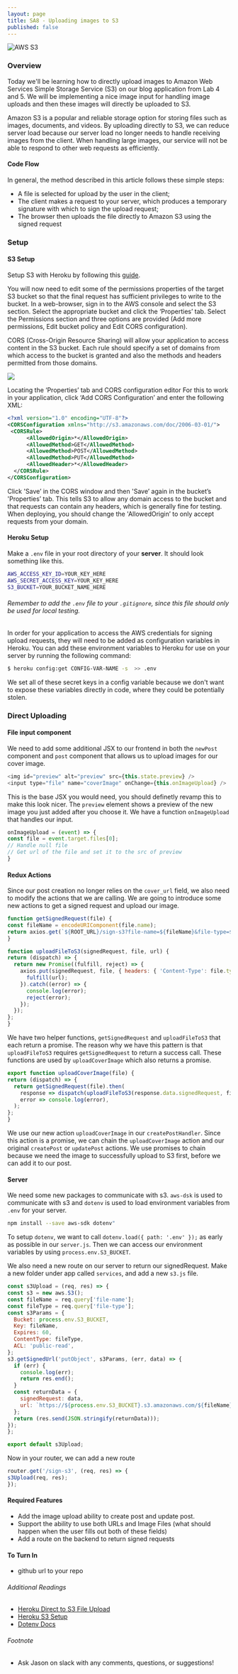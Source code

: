 ```yaml
---
layout: page
title: SA8 - Uploading images to S3
published: false
---
```


![AWS S3](http://i.imgur.com/FBAnSyZ.png)

### Overview

Today we'll be learning how to directly upload images to Amazon Web Services Simple Storage Service (S3) on our blog application from Lab 4 and 5. We will be implementing a nice image input for handling image uploads and then these images will directly be uploaded to S3.

Amazon S3 is a popular and reliable storage option for storing files such as images, documents, and videos. By uploading directly to S3, we can reduce server load because our server load no longer needs to handle receiving images from the client. When handling large images, our service will not be able to respond to other web requests as efficiently.


#### Code Flow

In general, the method described in this article follows these simple steps:

- A file is selected for upload by the user in the client;
- The client makes a request to your server, which produces a temporary signature with which to sign the upload request;
- The browser then uploads the file directly to Amazon S3 using the signed request



### Setup

#### S3 Setup

Setup S3 with Heroku by following this [guide](https://devcenter.heroku.com/articles/s3#s3-setup).

You will now need to edit some of the permissions properties of the target S3 bucket so that the final request has sufficient privileges to write to the bucket. In a web-browser, sign in to the AWS console and select the S3 section. Select the appropriate bucket and click the ‘Properties’ tab. Select the Permissions section and three options are provided (Add more permissions, Edit bucket policy and Edit CORS configuration).

CORS (Cross-Origin Resource Sharing) will allow your application to access content in the S3 bucket. Each rule should specify a set of domains from which access to the bucket is granted and also the methods and headers permitted from those domains.

![](https://s3.amazonaws.com/heroku-devcenter-files/article-images/2009-imported-1443570539-2009-imported-1443555008-cors1.png)

Locating the ‘Properties’ tab and CORS configuration editor
For this to work in your application, click ‘Add CORS Configuration’ and enter the following XML:
```xml
<?xml version="1.0" encoding="UTF-8"?>
<CORSConfiguration xmlns="http://s3.amazonaws.com/doc/2006-03-01/">
 <CORSRule>
      <AllowedOrigin>*</AllowedOrigin>
      <AllowedMethod>GET</AllowedMethod>
      <AllowedMethod>POST</AllowedMethod>
      <AllowedMethod>PUT</AllowedMethod>
      <AllowedHeader>*</AllowedHeader>
  </CORSRule>
</CORSConfiguration>
```
Click 'Save’ in the CORS window and then 'Save’ again in the bucket’s 'Properties’ tab.
This tells S3 to allow any domain access to the bucket and that requests can contain any headers, which is generally fine for testing. When deploying, you should change the 'AllowedOrigin’ to only accept requests from your domain.


#### Heroku Setup

Make a `.env` file in your root directory of your **server**. It should look something like this.

```bash
AWS_ACCESS_KEY_ID=YOUR_KEY_HERE
AWS_SECRET_ACCESS_KEY=YOUR_KEY_HERE
S3_BUCKET=YOUR_BUCKET_NAME_HERE
```

###### Remember to add the `.env` file to your `.gitignore`, since this file should only be used for local testing.

In order for your application to access the AWS credentials for signing upload requests, they will need to be added as configuration variables in Heroku. You can add these environment variables to Heroku for use on your server by running the following command:

```bash
$ heroku config:get CONFIG-VAR-NAME -s  >> .env
```

We set all of these secret keys in a config variable because we don't want to expose these variables directly in code, where they could be potentially stolen.


### Direct Uploading


#### File input component

We need to add some additional JSX to our frontend in both the `newPost` component and `post` component that allows us to upload images for our cover image.

```javascript
<img id="preview" alt="preview" src={this.state.preview} />
<input type="file" name="coverImage" onChange={this.onImageUpload} />
```

This is the base JSX you would need, you should definetly revamp this to make this look nicer. The `preview` element shows a preview of the new image you just added after you choose it. We have a function `onImageUpload` that handles our input.

```javascript
onImageUpload = (event) => {
const file = event.target.files[0];
// Handle null file
// Get url of the file and set it to the src of preview
}
```

#### Redux Actions

Since our post creation no longer relies on the `cover_url` field, we also need to modify the actions that we are calling. We are going to introduce some new actions to get a signed request and upload our image.

```javascript
function getSignedRequest(file) {
const fileName = encodeURIComponent(file.name);
return axios.get(`${ROOT_URL}/sign-s3?file-name=${fileName}&file-type=${file.type}`);
}
```

```javascript
function uploadFileToS3(signedRequest, file, url) {
return (dispatch) => {
  return new Promise((fulfill, reject) => {
    axios.put(signedRequest, file, { headers: { 'Content-Type': file.type } }).then((response) => {
      fulfill(url);
    }).catch((error) => {
      console.log(error);
      reject(error);
    });
  });
};
}
```

We have two helper functions, `getSignedRequest` and `uploadFileToS3` that each return a promise. The reason why we have this pattern is that `uploadFileToS3` requires `getSignedRequest` to return a success call. These functions are used by `uploadCoverImage` which also returns a promise.

```javascript
export function uploadCoverImage(file) {
return (dispatch) => {
  return getSignedRequest(file).then(
    response => dispatch(uploadFileToS3(response.data.signedRequest, file, response.data.url)),
    error => console.log(error),
  );
};
}
```

We use our new action `uploadCoverImage` in our `createPostHandler`. Since this action is a promise, we can chain the `uploadCoverImage` action and our original `createPost` or `updatePost` actions. We use promises to chain because we need the image to successfully upload to S3 first, before we can add it to our post.

#### Server

We need some new packages to communicate with s3. `aws-dsk` is used to communicate with s3  and `dotenv` is used to load environment variables from `.env` for your server.

```bash
npm install --save aws-sdk dotenv"
```

To setup `dotenv`, we want to call `dotenv.load({ path: '.env' });` as early as possible in our `server.js`. Then we can access our environment variables by using `process.env.S3_BUCKET`.

We also need a new route on our server to return our signedRequest. Make a new folder under app called `services`, and add a new `s3.js` file.

```javascript
const s3Upload = (req, res) => {
const s3 = new aws.S3();
const fileName = req.query['file-name'];
const fileType = req.query['file-type'];
const s3Params = {
  Bucket: process.env.S3_BUCKET,
  Key: fileName,
  Expires: 60,
  ContentType: fileType,
  ACL: 'public-read',
};
s3.getSignedUrl('putObject', s3Params, (err, data) => {
  if (err) {
    console.log(err);
    return res.end();
  }
  const returnData = {
    signedRequest: data,
    url: `https://${process.env.S3_BUCKET}.s3.amazonaws.com/${fileName}`,
  };
  return (res.send(JSON.stringify(returnData)));
});
};

export default s3Upload;
```

Now in your router, we can add a new route

```javascript
router.get('/sign-s3', (req, res) => {
s3Upload(req, res);
});
```

#### Required Features

- Add the image upload ability to create post and update post.
- Support the ability to use both URLs and Image Files (what should happen when the user fills out both of these fields)
- Add a route on the backend to return signed requests


#### To Turn In

- github url to your repo

###### Additional Readings

* [Heroku Direct to S3 File Upload](https://devcenter.heroku.com/articles/s3-upload-node)
* [Heroku S3 Setup](https://devcenter.heroku.com/articles/s3)
* [Dotenv Docs](https://github.com/motdotla/dotenv)

###### Footnote
* Ask Jason on slack with any comments, questions, or suggestions!
